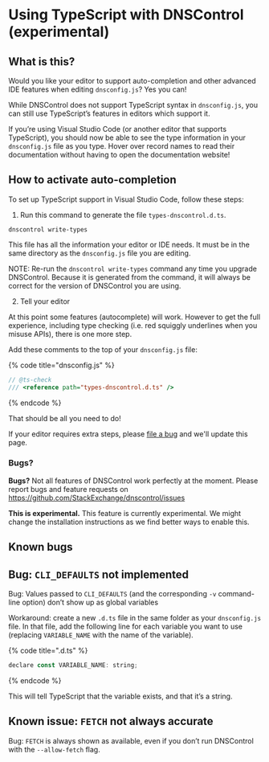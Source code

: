 # Using TypeScript with DNSControl (experimental)

## What is this?

Would you like your editor to support auto-completion and other advanced IDE
features when editing `dnsconfig.js`? Yes you can!

While DNSControl does not support TypeScript syntax in `dnsconfig.js`, you can
still use TypeScript’s features in editors which support it.

If you’re using Visual Studio Code (or another editor that supports TypeScript), you
should now be able to see the type information in your `dnsconfig.js` file as
you type. Hover over record names to read their documentation without having to
open the documentation website!

## How to activate auto-completion

To set up TypeScript support in Visual Studio Code, follow these steps:

1. Run this command to generate the file `types-dnscontrol.d.ts`.

```shell
dnscontrol write-types
```

This file has all the information your editor or IDE needs.  It must be in the same directory as the `dnsconfig.js` file you are editing.

NOTE: Re-run the `dnscontrol write-types` command any time you upgrade
DNSControl. Because it is generated from the command, it will always be correct
for the version of DNSControl you are using.

2. Tell your editor

At this point some features (autocomplete) will work. However to get the full experience, including
type checking (i.e. red squiggly underlines when you misuse APIs), there is one more step.

Add these comments to the top of your `dnsconfig.js` file:

{% code title="dnsconfig.js" %}
```javascript
// @ts-check
/// <reference path="types-dnscontrol.d.ts" />
```
{% endcode %}


That should be all you need to do!

If your editor requires extra steps, please [file a bug](https://github.com/StackExchange/dnscontrol/issues) and we'll update this page.

### Bugs?

**Bugs?**  Not all features of DNSControl work perfectly at the moment. Please report bugs and feature requests on https://github.com/StackExchange/dnscontrol/issues

**This is experimental.** This feature is currently experimental. We might change the installation instructions as we find better ways to enable this.

## Known bugs

## Bug: `CLI_DEFAULTS` not implemented

Bug: Values passed to `CLI_DEFAULTS` (and the corresponding `-v` command-line option) don’t show up as global variables

Workaround: create a new `.d.ts` file in the same folder as your `dnsconfig.js` file. In that file, add the following line for each variable you want to use (replacing `VARIABLE_NAME` with the name of the variable).

{% code title=".d.ts" %}
```javascript
declare const VARIABLE_NAME: string;
```
{% endcode %}


This will tell TypeScript that the variable exists, and that it’s a string.

## Known issue: `FETCH` not always accurate

Bug: `FETCH` is always shown as available, even if you don’t run DNSControl with the `--allow-fetch` flag.

